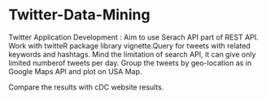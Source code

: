 # Twitter-Data-Mining

Twitter Application Development : Aim to use Serach API part of REST API. Work with twitteR package library vignette.Query for tweets with related keywords and hashtags. Mind the limitation of search API, it can give only limited numberof tweets per day. Group the tweets by geo-location as in Google Maps API and plot on USA Map.

Compare the results with cDC website results.
